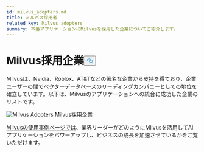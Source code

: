 ```yaml
---
id: milvus_adopters.md
title: ミルバス採用者
related_key: Milvus adopters
summary: 本番アプリケーションにMilvusを採用した企業についてご紹介します。
---
```

<h1 id="Milvus-Adopters" class="common-anchor-header">Milvus採用企業<button data-href="#Milvus-Adopters" class="anchor-icon" translate="no">
      <svg translate="no"
        aria-hidden="true"
        focusable="false"
        height="20"
        version="1.1"
        viewBox="0 0 16 16"
        width="16"
      >
        <path
          fill="#0092E4"
          fill-rule="evenodd"
          d="M4 9h1v1H4c-1.5 0-3-1.69-3-3.5S2.55 3 4 3h4c1.45 0 3 1.69 3 3.5 0 1.41-.91 2.72-2 3.25V8.59c.58-.45 1-1.27 1-2.09C10 5.22 8.98 4 8 4H4c-.98 0-2 1.22-2 2.5S3 9 4 9zm9-3h-1v1h1c1 0 2 1.22 2 2.5S13.98 12 13 12H9c-.98 0-2-1.22-2-2.5 0-.83.42-1.64 1-2.09V6.25c-1.09.53-2 1.84-2 3.25C6 11.31 7.55 13 9 13h4c1.45 0 3-1.69 3-3.5S14.5 6 13 6z"
        ></path>
      </svg>
    </button></h1><p>Milvusは、Nvidia、Roblox、AT&amp;Tなどの著名な企業から支持を得ており、企業ユーザーの間でベクターデータベースのリーディングカンパニーとしての地位を確立しています。以下は、Milvusのアプリケーションへの統合に成功した企業のリストです。</p>
<p>
  
   <span class="img-wrapper"> <img translate="no" src="/docs/v2.4.x/assets/milvus-adopters.png" alt="Milvus Adopters" class="doc-image" id="milvus-adopters" />
   </span> <span class="img-wrapper"> <span>Milvus採用企業</span> </span></p>
<p><a href="https://milvus.io/use-cases">Milvusの使用事例ページでは</a>、業界リーダーがどのようにMilvusを活用してAIアプリケーションをパワーアップし、ビジネスの成長を加速させているかをご覧いただけます。</p>
